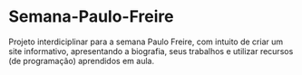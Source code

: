 # Semana-Paulo-Freire
Projeto interdiciplinar para a semana Paulo Freire, com intuito de criar um site informativo, apresentando a biografia, seus trabalhos e utilizar recursos (de programação) aprendidos em aula.
